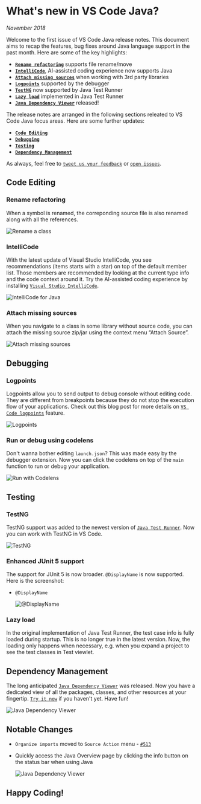# What's new in VS Code Java?

_November 2018_

Welcome to the first issue of VS Code Java release notes. This document aims to
recap the features, bug fixes around Java language support in the past month.
Here are some of the key highlights:

-   **[`Rename refactoring`](#rename-refactoring)** supports file rename/move
-   **[`IntelliCode`](#intellicode)**, AI-assisted coding experience now supports
    Java
-   **[`Attach missing sources`](#attach-missing-sources)** when working with 3rd
    party libraries
-   **[`Logpoints`](#logpoints)** supported by the debugger
-   **[`TestNG`](#testng)** now supported by Java Test Runner
-   **[`Lazy load`](#lazy-load)** implemented in Java Test Runner
-   **[`Java Dependency Viewer`](#dependency-management)** released!

The release notes are arranged in the following sections releated to VS Code
Java focus areas. Here are some further updates:

-   **[`Code Editing`](#code-editing)**
-   **[`Debugging`](#debugging)**
-   **[`Testing`](#testing)**
-   **[`Dependency Management`](#dependency-management)**

As always, feel free to
[`tweet us your feedback`](HTTPS://twitter.com/intent/tweet?via=code&hashtags=Java%2CHappyCoding)
or [`open issues`](HTTPS://github.com/Microsoft/vscode-java-pack/issues).

## Code Editing

### Rename refactoring

When a symbol is renamed, the correponding source file is also renamed along
with all the references.

![`Rename a class`](HTTPS://github.com/Microsoft/vscode-java-pack/raw/main/release-notes/v0.5.0/renaming.gif)

### IntelliCode

With the latest update of Visual Studio IntelliCode, you see recommendations
(items starts with a star) on top of the default member list. Those members are
recommended by looking at the current type info and the code context around it.
Try the AI-assisted coding experience by installing
[`Visual Studio IntelliCode`](HTTPS://marketplace.visualstudio.com/items?itemName=VisualStudioExptTeam.vscodeintellicode).

![`IntelliCode for Java`](HTTPS://github.com/Microsoft/vscode-java-pack/raw/main/release-notes/v0.5.0/intellicode.gif)

### Attach missing sources

When you navigate to a class in some library without source code, you can attach
the missing source zip/jar using the context menu “Attach Source”.

![`Attach missing sources`](HTTPS://github.com/Microsoft/vscode-java-pack/raw/main/release-notes/v0.5.0/attachsource.gif)

## Debugging

### Logpoints

Logpoints allow you to send output to debug console without editing code. They
are different from breakpoints because they do not stop the execution flow of
your applications. Check out this blog post for more details on
[`VS Code logpoints`](HTTPS://code.visualstudio.com/blogs/2018/07/12/introducing-logpoints-and-auto-attach#_introducing-logpoints)
feature.

![`Logpoints`](HTTPS://github.com/Microsoft/vscode-java-pack/raw/main/release-notes/v0.5.0/logpoints.gif)

### Run or debug using codelens

Don't wanna bother editing `launch.json`? This was made easy by the debugger
extension. Now you can click the codelens on top of the `main` function to run
or debug your application.

![`Run with Codelens`](HTTPS://github.com/Microsoft/vscode-java-pack/raw/main/release-notes/v0.5.0/launch-with-codelens.gif)

## Testing

### TestNG

TestNG support was added to the newest version of
[`Java Test Runner`](HTTPS://marketplace.visualstudio.com/items?itemName=vscjava.vscode-java-test).
Now you can work with TestNG in VS Code.

![`TestNG`](HTTPS://github.com/Microsoft/vscode-java-pack/raw/main/release-notes/v0.5.0/testng.gif)

### Enhanced JUnit 5 support

The support for JUnit 5 is now broader. `@DisplayName` is now supported. Here is
the screenshot:

-   `@DisplayName`

    ![`@DisplayName`](HTTPS://github.com/Microsoft/vscode-java-pack/raw/main/release-notes/v0.5.0/junit5-displayname.png)

### Lazy load

In the original implementation of Java Test Runner, the test case info is fully
loaded during startup. This is no longer true in the latest version. Now, the
loading only happens when necessary, e.g. when you expand a project to see the
test classes in Test viewlet.

## Dependency Management

The long anticipated
[`Java Dependency Viewer`](HTTPS://marketplace.visualstudio.com/items?itemName=vscjava.vscode-java-dependency)
was released. Now you have a dedicated view of all the packages, classes, and
other resources at your fingertip.
[`Try it now`](HTTPS://marketplace.visualstudio.com/items?itemName=vscjava.vscode-java-dependency)
if you haven't yet. Have fun!

![`Java Dependency Viewer`](HTTPS://github.com/Microsoft/vscode-java-pack/raw/main/release-notes/v0.5.0/dependency-viewer.gif)

## Notable Changes

-   `Organize imports` moved to `Source Action` menu -
    [`#513`](HTTPS://github.com/redhat-developer/vscode-java/issues/513)
-   Quickly access the Java Overview page by clicking the info button on the
    status bar when using Java

    ![`Java Dependency Viewer`](HTTPS://github.com/Microsoft/vscode-java-pack/raw/main/release-notes/v0.5.0/java-overview.gif)

## Happy Coding!
